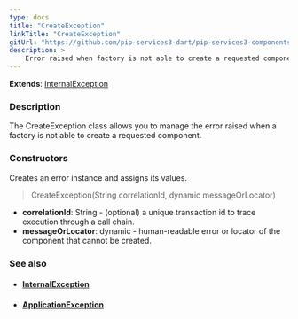 ```yaml
---
type: docs
title: "CreateException"
linkTitle: "CreateException"
gitUrl: "https://github.com/pip-services3-dart/pip-services3-components-dart"
description: >
    Error raised when factory is not able to create a requested component.
---
```


**Extends**: [InternalException](../../../commons/errors/internal_exception)

### Description

The CreateException class allows you to manage the error raised when a factory is not able to create a requested component.


### Constructors
Creates an error instance and assigns its values.

> CreateException(String correlationId, dynamic messageOrLocator)

- **correlationId**: String - (optional) a unique transaction id to trace execution through a call chain.
- **messageOrLocator**: dynamic - human-readable error or locator of the component that cannot be created.


### See also
- #### [InternalException](../../../commons/errors/internal_exception)
- #### [ApplicationException](../../../commons/errors/application_exception)
